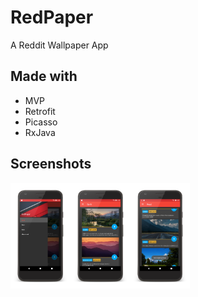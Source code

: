 # RedPaper

A Reddit Wallpaper App

## Made with

- MVP
- Retrofit
- Picasso
- RxJava

## Screenshots

<div style="display:flex;" >
<img src="screenshots/1.png" width="19%" >
<img src="screenshots/2.png" width="19%" >
<img src="screenshots/3.png" width="19%" >
</div>
